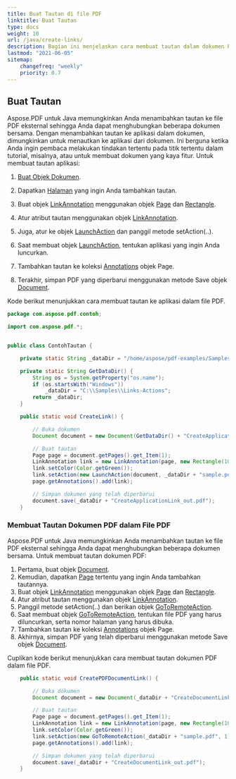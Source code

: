```yaml
---
title: Buat Tautan di file PDF
linktitle: Buat Tautan
type: docs
weight: 10
url: /java/create-links/
description: Bagian ini menjelaskan cara membuat tautan dalam dokumen PDF Anda dengan Java.
lastmod: "2021-06-05"
sitemap:
    changefreq: "weekly"
    priority: 0.7
---
```


## Buat Tautan

Aspose.PDF untuk Java memungkinkan Anda menambahkan tautan ke file PDF eksternal sehingga Anda dapat menghubungkan beberapa dokumen bersama. Dengan menambahkan tautan ke aplikasi dalam dokumen, dimungkinkan untuk menautkan ke aplikasi dari dokumen. Ini berguna ketika Anda ingin pembaca melakukan tindakan tertentu pada titik tertentu dalam tutorial, misalnya, atau untuk membuat dokumen yang kaya fitur. Untuk membuat tautan aplikasi:

1. [Buat Objek Dokumen](https://reference.aspose.com/pdf/java/com.aspose.pdf/Document).
1. Dapatkan [Halaman](https://reference.aspose.com/pdf/java/com.aspose.pdf/Page) yang ingin Anda tambahkan tautan.

1. Buat objek [LinkAnnotation](https://reference.aspose.com/pdf/java/com.aspose.pdf/linkannotation) menggunakan objek [Page](https://reference.aspose.com/pdf/java/com.aspose.pdf/Page) dan [Rectangle](https://reference.aspose.com/pdf/java/com.aspose.pdf/Rectangle).
1. Atur atribut tautan menggunakan objek [LinkAnnotation](https://reference.aspose.com/pdf/java/com.aspose.pdf/linkannotation).
1. Juga, atur ke objek [LaunchAction](https://reference.aspose.com/pdf/java/com.aspose.pdf/LaunchAction) dan panggil metode setAction(..).
1. Saat membuat objek [LaunchAction](https://reference.aspose.com/pdf/java/com.aspose.pdf/LaunchAction), tentukan aplikasi yang ingin Anda luncurkan.
1. Tambahkan tautan ke koleksi [Annotations](https://reference.aspose.com/pdf/java/com.aspose.pdf/AnnotationCollection) objek Page.
1. Terakhir, simpan PDF yang diperbarui menggunakan metode Save objek [Document](https://reference.aspose.com/pdf/java/com.aspose.pdf/Document).

Kode berikut menunjukkan cara membuat tautan ke aplikasi dalam file PDF.

```java
package com.aspose.pdf.contoh;

import com.aspose.pdf.*;


public class ContohTautan {

    private static String _dataDir = "/home/aspose/pdf-examples/Samples/";

    private static String GetDataDir() {
        String os = System.getProperty("os.name");
        if (os.startsWith("Windows"))
            _dataDir = "C:\\Samples\\Links-Actions";
        return _dataDir;
    }

    public static void CreateLink() {

        // Buka dokumen
        Document document = new Document(GetDataDir() + "CreateApplicationLink.pdf");

        // Buat tautan
        Page page = document.getPages().get_Item(1);
        LinkAnnotation link = new LinkAnnotation(page, new Rectangle(100, 200, 300, 300));
        link.setColor(Color.getGreen());
        link.setAction(new LaunchAction(document, _dataDir + "sample.pdf"));
        page.getAnnotations().add(link);

        // Simpan dokumen yang telah diperbarui
        document.save(_dataDir + "CreateApplicationLink_out.pdf");
    }
```

### Membuat Tautan Dokumen PDF dalam File PDF

Aspose.PDF untuk Java memungkinkan Anda menambahkan tautan ke file PDF eksternal sehingga Anda dapat menghubungkan beberapa dokumen bersama.
 Untuk membuat tautan dokumen PDF:

1. Pertama, buat objek [Document](https://reference.aspose.com/pdf/java/com.aspose.pdf/Document).
1. Kemudian, dapatkan [Page](https://reference.aspose.com/pdf/java/com.aspose.pdf/Page) tertentu yang ingin Anda tambahkan tautannya.
1. Buat objek [LinkAnnotation](https://reference.aspose.com/pdf/java/com.aspose.pdf/linkannotation) menggunakan objek [Page](https://reference.aspose.com/pdf/java/com.aspose.pdf/Page) dan [Rectangle](https://reference.aspose.com/pdf/java/com.aspose.pdf/Rectangle).
1. Atur atribut tautan menggunakan objek [LinkAnnotation](https://reference.aspose.com/pdf/java/com.aspose.pdf/linkannotation).
1. Panggil metode setAction(..) dan berikan objek [GoToRemoteAction](https://reference.aspose.com/pdf/java/com.aspose.pdf/GoToRemoteAction).
1. Saat membuat objek [GoToRemoteAction](https://reference.aspose.com/pdf/java/com.aspose.pdf/GoToRemoteAction), tentukan file PDF yang harus diluncurkan, serta nomor halaman yang harus dibuka.
1. Tambahkan tautan ke koleksi [Annotations](https://reference.aspose.com/pdf/java/com.aspose.pdf/AnnotationCollection) objek Page.
1. Akhirnya, simpan PDF yang telah diperbarui menggunakan metode Save objek [Document](https://reference.aspose.com/pdf/java/com.aspose.pdf/Document).

Cuplikan kode berikut menunjukkan cara membuat tautan dokumen PDF dalam file PDF.

```java
    public static void CreatePDFDocumentLink() {

        // Buka dokumen
        Document document = new Document(_dataDir + "CreateDocumentLink.pdf");

        // Buat tautan
        Page page = document.getPages().get_Item(1);
        LinkAnnotation link = new LinkAnnotation(page, new Rectangle(100, 200, 300, 300));
        link.setColor(Color.getGreen());
        link.setAction(new GoToRemoteAction(_dataDir + "sample.pdf", 1));
        page.getAnnotations().add(link);

        // Simpan dokumen yang telah diperbarui
        document.save(_dataDir + "CreateDocumentLink_out.pdf");
    }
```